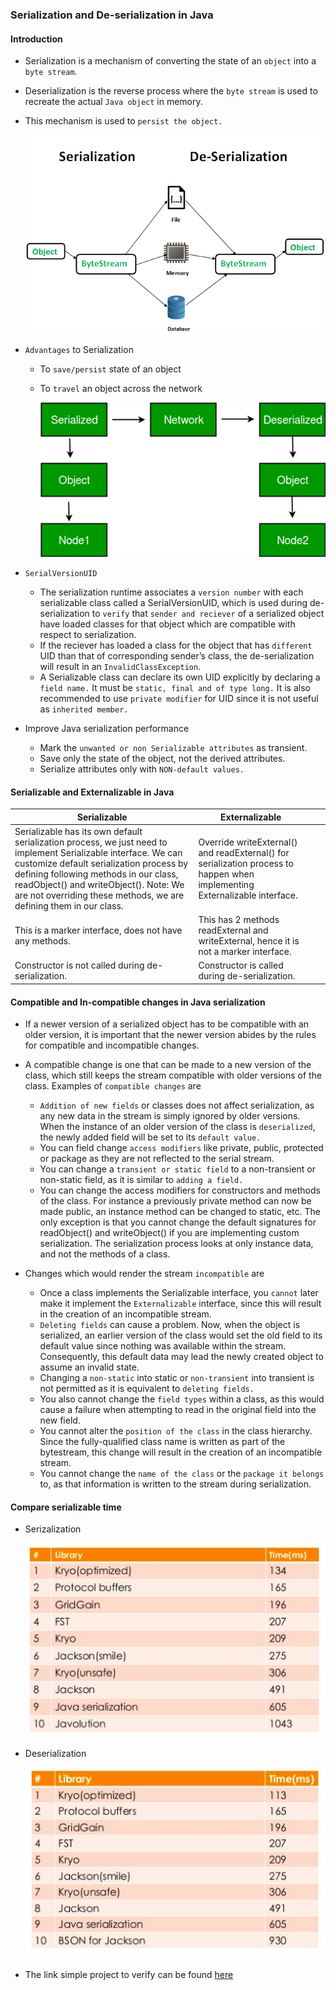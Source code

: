 ### Serialization and De-serialization in Java

#### Introduction

+ Serialization is a mechanism of converting the state of an `object` into a `byte stream`. 

+ Deserialization is the reverse process where the `byte stream` is used to recreate the actual `Java object` in memory. 

+ This mechanism is used to `persist the object.`

    <div align="center">
        <img src="media/serialize-deserialize-java.png" />
    </div>

+ `Advantages` to Serialization
  + To `save/persist` state of an object
  + To `travel` an object across the network
    
    <div align="center">
        <img src="media/advantages-of-serialization.jpg" />
    </div>

+ `SerialVersionUID`
  + The serialization runtime associates a `version number` with each serializable class called a SerialVersionUID, which is used during de-serialization to `verify` that `sender and reciever` of a serialized object have loaded classes for that object which are compatible with respect to serialization.
  + If the reciever has loaded a class for the object that has `different` UID than that of corresponding sender’s class, the de-serialization will result in an `InvalidClassException`.
  + A Serializable class can declare its own UID explicitly by declaring a `field name.` It must be `static, final and of type long.` It is also recommended to use `private modifier` for UID since it is not useful as `inherited member.`

+ Improve Java serialization performance
  + Mark the `unwanted or non Serializable attributes` as transient.
  + Save only the state of the object, not the derived attributes.
  + Serialize attributes only with `NON-default values.`

#### Serializable and Externalizable in Java

| Serializable                                                                                                                                                                                                                                                                                                              | Externalizable                                                                                                                   |   |   |
|---------------------------------------------------------------------------------------------------------------------------------------------------------------------------------------------------------------------------------------------------------------------------------------------------------------------------|----------------------------------------------------------------------------------------------------------------------------------|---|---|
| Serializable has its own default serialization process, we just need to implement Serializable interface\. We can customize default serialization process by defining following methods in our class, readObject\(\) and writeObject\(\)\. Note: We are not overriding these methods, we are defining them in our class\. | Override writeExternal\(\) and readExternal\(\) for serialization process to happen when implementing Externalizable interface\. |   |   |
| This is a marker interface, does not have any methods\.                                                                                                                                                                                                                                                                   | This has 2 methods readExternal and writeExternal, hence it is not a marker interface\.                                          |   |   |
| Constructor is not called during de\-serialization\.                                                                                                                                                                                                                                                                      | Constructor is called during de\-serialization\.                                                                        

#### Compatible and In-compatible changes in Java serialization

+ If a newer version of a serialized object has to be compatible with an older version, it is important that the newer version abides by the rules for compatible and incompatible changes.

+ A compatible change is one that can be made to a new version of the class, which still keeps the stream compatible with older versions of the class. Examples of `compatible changes` are
  + `Addition of new fields` or classes does not affect serialization, as any new data in the stream is simply ignored by older versions. When the instance of an older version of the class is `deserialized`, the newly added field will be set to its `default value.`
  + You can field change `access modifiers` like private, public, protected or package as they are not reflected to the serial stream.
  + You can change a `transient or static field` to a non-transient or non-static field, as it is similar to `adding a field.`
  + You can change the access modifiers for constructors and methods of the class. For instance a previously private method can now be made public, an instance method can be changed to static, etc. The only exception is that you cannot change the default signatures for readObject() and writeObject() if you are implementing custom serialization. The serialization process looks at only instance data, and not the methods of a class.

+ Changes which would render the stream `incompatible` are
  + Once a class implements the Serializable interface, you `cannot` later make it implement the `Externalizable` interface, since this will result in the creation of an incompatible stream.
  + `Deleting fields` can cause a problem. Now, when the object is serialized, an earlier version of the class would set the old field to its default value since nothing was available within the stream. Consequently, this default data may lead the newly created object to assume an invalid state.
  + Changing a `non-static` into static or `non-transient` into transient is not permitted as it is equivalent to `deleting fields.`
  + You also cannot change the `field types` within a class, as this would cause a failure when attempting to read in the original field into the new field.
  + You cannot alter the `position of the class` in the class hierarchy. Since the fully-qualified class name is written as part of the bytestream, this change will result in the creation of an incompatible stream.
  + You cannot change the `name of the class` or the `package it belongs` to, as that information is written to the stream during serialization.

#### Compare serializable time

+ Serizalization

    <div align="center">
        <img src="media/serialization-benchmark.png">
    </div>

+ Deserialization

    <div align="center">
        <img src="media/de-serialization-benchmark.png">
    </div>

+ The link simple project to verify can be found [here](https://github.com/PhamNhatHaoPTIT/Onboard/tree/master/java-serialization)
